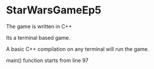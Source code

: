 # StarWarsGameEp5

The game is written in C++

Its a terminal based game.

A basic C++ compilation on any terminal will run the game.

main() function starts from line 97
